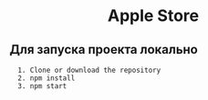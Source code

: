 <div id="header" align="center">

# Apple Store
  </div>


## Для запуска проекта локально
  ```
    1. Clone or download the repository
    2. npm install
    3. npm start
  ```